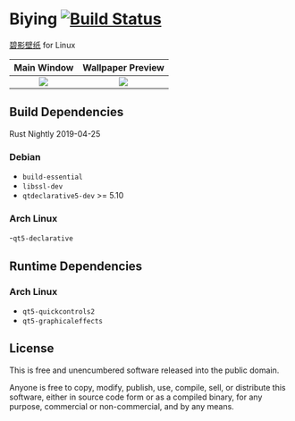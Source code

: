 # Biying [![Build Status](https://travis-ci.com/iovxw/biying.svg?branch=master)](https://travis-ci.com/iovxw/biying)

[碧影壁纸](https://www.microsoft.com/store/apps/9nblggh6cxp8) for Linux

|      Main Window       |     Wallpaper Preview     |
:-----------------------:|:--------------------------:
|![](screenshot_main.png)|![](screenshot_preview.png)|

## Build Dependencies

Rust Nightly 2019-04-25

### Debian
 - `build-essential`
 - `libssl-dev`
 - `qtdeclarative5-dev` >= 5.10

### Arch Linux
 -`qt5-declarative`

## Runtime Dependencies

### Arch Linux
 - `qt5-quickcontrols2`
 - `qt5-graphicaleffects`

## License

This is free and unencumbered software released into the public domain.

Anyone is free to copy, modify, publish, use, compile, sell, or distribute this software, either in source code form or as a compiled binary, for any purpose, commercial or non-commercial, and by any means.
